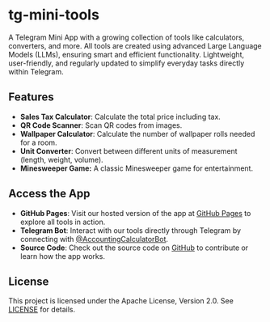 # tg-mini-tools
A Telegram Mini App with a growing collection of tools like calculators, converters, and more. All tools are created using advanced Large Language Models (LLMs), ensuring smart and efficient functionality. Lightweight, user-friendly, and regularly updated to simplify everyday tasks directly within Telegram.

## Features

- **Sales Tax Calculator**: Calculate the total price including tax.
- **QR Code Scanner**: Scan QR codes from images.
- **Wallpaper Calculator**: Calculate the number of wallpaper rolls needed for a room.
- **Unit Converter**: Convert between different units of measurement (length, weight, volume).
- **Minesweeper Game:** A classic Minesweeper game for entertainment.

## Access the App

- **GitHub Pages**: Visit our hosted version of the app at [GitHub Pages](https://ade1963.github.io/tg-mini-tools/) to explore all tools in action.
- **Telegram Bot**: Interact with our tools directly through Telegram by connecting with [@AccountingCalculatorBot](https://t.me/AccountingCalculatorBot).
- **Source Code**: Check out the source code on [GitHub](https://github.com/ade1963/tg-mini-tools) to contribute or learn how the app works.

## License

This project is licensed under the Apache License, Version 2.0. See [LICENSE](LICENSE) for details.
